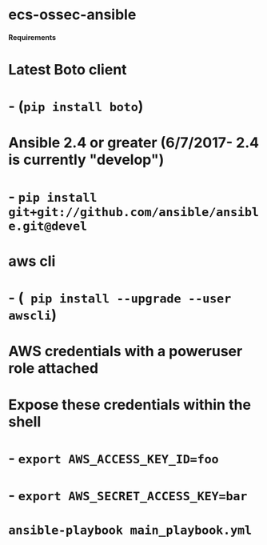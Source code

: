 # ecs-ossec-ansible

  #### Requirements
  # Latest Boto client
  # - (`pip install boto`)

  # Ansible 2.4 or greater (6/7/2017- 2.4 is currently "develop")
  # - `pip install git+git://github.com/ansible/ansible.git@devel`

  # aws cli
  # - (` pip install --upgrade --user awscli`)

  # AWS credentials with a poweruser role attached
  # Expose these credentials within the shell
  # - `export AWS_ACCESS_KEY_ID=foo`
  # - `export AWS_SECRET_ACCESS_KEY=bar`

  # `ansible-playbook main_playbook.yml`
